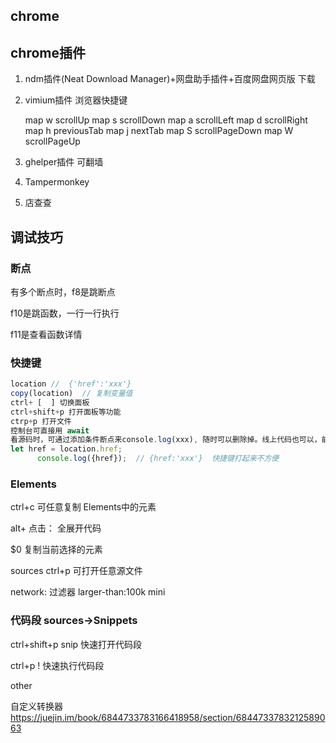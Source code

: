 ## chrome

## chrome插件

1. ndm插件(Neat Download Manager)+网盘助手插件+百度网盘网页版 下载

2. vimium插件  浏览器快捷键

   map w scrollUp
   map s scrollDown
   map a scrollLeft
   map d scrollRight
   map h previousTab
   map j nextTab
   map S scrollPageDown
   map W scrollPageUp

3. ghelper插件 可翻墙

4. Tampermonkey

5. 店查查

## 调试技巧

### 断点

有多个断点时，f8是跳断点

f10是跳函数，一行一行执行

f11是查看函数详情

### 快捷键

```js
location //  {'href':'xxx'}
copy(location)  // 复制变量值
ctrl+ [  ] 切换面板
ctrl+shift+p 打开面板等功能
ctrp+p 打开文件
控制台可直接用 await 
看源码时，可通过添加条件断点来console.log(xxx), 随时可以删除掉。线上代码也可以，前提是没压缩
let href = location.href;
      console.log({href});  // {href:'xxx'}  快捷键打起来不方便

```

### Elements

ctrl+c 可任意复制 Elements中的元素

 alt+ 点击： 全展开代码

$0 复制当前选择的元素

 sources  ctrl+p 可打开任意源文件


network: 过滤器 larger-than:100k  mini

### 代码段 sources->Snippets

ctrl+shift+p   snip 快速打开代码段

ctrl+p  ! 快速执行代码段

other

自定义转换器  https://juejin.im/book/6844733783166418958/section/6844733783212589063

